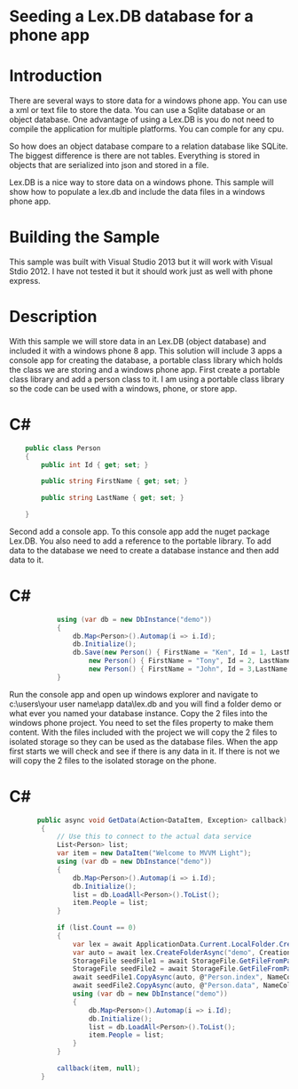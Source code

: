 # Seeding a Lex.DB database for a phone app


# Introduction
There are several ways to store data for a windows phone app.  You can use a xml or text file to store the data.  You can use a Sqlite database or an object database.   One advantage of using a Lex.DB is you do not need to compile the application for multiple platforms.  You can comple for any cpu.  

 

So how does an object database compare to a relation database like SQLite.  The biggest difference is there are not tables. Everything is stored in objects that are serialized into json and stored in a file.  

 

 Lex.DB is a nice way to store data on a windows phone.  This sample will show how to populate a lex.db and include the data files in a windows phone app.

# Building the Sample
This sample was built with Visual Studio 2013 but it will work with Visual Stdio 2012.  I have not tested it but it should work just as well with phone express.

# Description

With this sample we will store data in an Lex.DB (object database) and included it with a windows phone 8 app.  This solution will include 3 apps a console app for creating the database, a portable class library which holds the class we are storing and a windows phone app. First create a portable class library and add a person class to it.  I am using a portable class library so the code can be used with a windows, phone, or store app.

# C#
```c#
    public class Person 
    { 
        public int Id { get; set; } 
 
        public string FirstName { get; set; } 
 
        public string LastName { get; set; } 
 
    }
```

 Second add a console app.  To this console app add the nuget package Lex.DB.  You also need to add a reference to the portable library.  To add data to the database we need to create a database instance and then add data to it.

# C#
```c#
            using (var db = new DbInstance("demo")) 
            { 
                db.Map<Person>().Automap(i => i.Id); 
                db.Initialize(); 
                db.Save(new Person() { FirstName = "Ken", Id = 1, LastName = "Tucker" },  
                    new Person() { FirstName = "Tony", Id = 2, LastName = "Stark" }, 
                    new Person() { FirstName = "John", Id = 3,LastName = "Papa" }); 
            }
```

 Run the console app and open up windows explorer and navigate to c:\users\your user name\app data\lex.db and you will find a folder demo or what ever you named your database instance.  Copy the 2 files into the windows phone project.  You need to set the files property to make them content.  With the files included with the project we will copy the 2 files to isolated storage so they can be used as the database files.   When the app first starts we will check and see if there is any data in it.   If there is not we will copy the 2 files to the isolated storage on the phone.
 
 # C#
```c#
       public async void GetData(Action<DataItem, Exception> callback) 
        { 
            // Use this to connect to the actual data service 
            List<Person> list; 
            var item = new DataItem("Welcome to MVVM Light"); 
            using (var db = new DbInstance("demo")) 
            { 
                db.Map<Person>().Automap(i => i.Id); 
                db.Initialize(); 
                list = db.LoadAll<Person>().ToList(); 
                item.People = list; 
            } 
 
            if (list.Count == 0) 
            { 
                var lex = await ApplicationData.Current.LocalFolder.CreateFolderAsync("Lex.Db", CreationCollisionOption.OpenIfExists); 
                var auto = await lex.CreateFolderAsync("demo", CreationCollisionOption.OpenIfExists); 
                StorageFile seedFile1 = await StorageFile.GetFileFromPathAsync(Path.Combine(Windows.ApplicationModel.Package.Current.InstalledLocation.Path, @"Person.index")); 
                StorageFile seedFile2 = await StorageFile.GetFileFromPathAsync(Path.Combine(Windows.ApplicationModel.Package.Current.InstalledLocation.Path, @"Person.data")); 
                await seedFile1.CopyAsync(auto, @"Person.index", NameCollisionOption.ReplaceExisting); 
                await seedFile2.CopyAsync(auto, @"Person.data", NameCollisionOption.ReplaceExisting); 
                using (var db = new DbInstance("demo")) 
                { 
                    db.Map<Person>().Automap(i => i.Id); 
                    db.Initialize(); 
                    list = db.LoadAll<Person>().ToList(); 
                    item.People = list; 
                } 
            } 
 
            callback(item, null); 
        }
```
  
